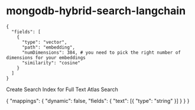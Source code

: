 # mongodb-hybrid-search-langchain


```
{
  "fields": [
    {
      "type": "vector",
      "path": "embedding",
      "numDimensions": 384, # you need to pick the right number of dimensions for your embeddings
      "similarity": "cosine"
    }
  ]
}
```


Create Search Index for Full Text Atlas Search

{
  "mappings": {
    "dynamic": false,
    "fields": {
      "text": [{
        "type": "string"
      }]
    }
  }
}